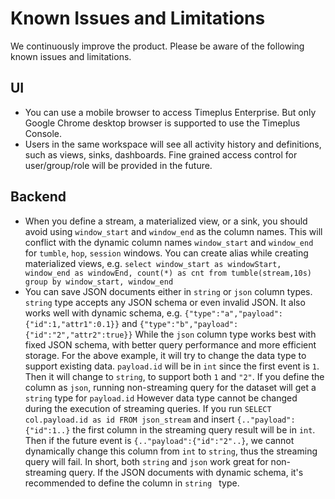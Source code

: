 # Known Issues and Limitations

We continuously improve the product. Please be aware of the following known issues and limitations.

## UI

* You can use a mobile browser to access Timeplus Enterprise. But only Google Chrome desktop browser is supported to use the Timeplus Console.
* Users in the same workspace will see all activity history and definitions, such as views, sinks, dashboards. Fine grained access control for user/group/role will be provided in the future.

## Backend

* When you define a stream, a materialized view, or a sink, you should avoid using `window_start` and `window_end` as the column names. This will conflict with the dynamic column names `window_start` and `window_end` for `tumble`, `hop`, `session` windows. You can create alias while creating materialized views, e.g. `select window_start as windowStart, window_end as windowEnd, count(*) as cnt from tumble(stream,10s) group by window_start, window_end`
* You can save JSON documents either in `string` or `json` column types. `string` type accepts any JSON schema or even invalid JSON. It also works well with dynamic schema, e.g. `{"type":"a","payload":{"id":1,"attr1":0.1}}` and  `{"type":"b","payload":{"id":"2","attr2":true}}` While the `json` column type works best with fixed JSON schema, with better query performance and more efficient storage. For the above example, it will try to change the data type to support existing data. `payload.id` will be in `int` since the first event is `1`. Then it will change to `string`, to support both `1` and `"2"`. If you define the column as `json`, running non-streaming query for the dataset will get a `string` type for `payload.id` However data type cannot be changed during the execution of streaming queries. If you run `SELECT col.payload.id as id FROM json_stream` and insert `{.."payload":{"id":1..}` the first column in the streaming query result will be in `int`. Then if the future event is `{.."payload":{"id":"2"..}`, we cannot dynamically change this column from `int` to `string`, thus the streaming query will fail. In short, both `string` and `json` work great for non-streaming query. If the JSON documents with dynamic schema, it's recommended to define the column in `string ` type.
